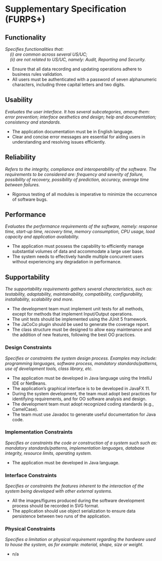 # Supplementary Specification (FURPS+)

## Functionality

_Specifies functionalities that:  
&nbsp; &nbsp; (i) are common across several US/UC;  
&nbsp; &nbsp; (ii) are not related to US/UC, namely: Audit, Reporting and Security._

* Ensure that all data recording and updating operations adhere to business rules validation.
* All users must be authenticated with a password of seven alphanumeric characters, including three capital letters and two digits.

## Usability

_Evaluates the user interface. It has several subcategories,
among them: error prevention; interface aesthetics and design; help and
documentation; consistency and standards._

* The application documentation must be in English language.
* Clear and concise error messages are essential for aiding users in understanding and resolving issues efficiently.

## Reliability

_Refers to the integrity, compliance and interoperability of the software. The requirements to be considered are: frequency and severity of failure, possibility of recovery, possibility of prediction, accuracy, average time between failures._

*  Rigorous testing of all modules is imperative to minimize the occurrence of software bugs.

## Performance

_Evaluates the performance requirements of the software, namely: response time, start-up time, recovery time, memory consumption, CPU usage, load capacity and application availability._

* The application must possess the capability to efficiently manage substantial volumes of data and accommodate a large user base.
* The system needs to effectively handle multiple concurrent users without experiencing any degradation in performance.

## Supportability

_The supportability requirements gathers several characteristics, such as:
testability, adaptability, maintainability, compatibility,
configurability, installability, scalability and more._

*  The development team must implement unit tests for all methods, except for methods that implement Input/Output operations.
*  The unit tests should be implemented using the JUnit 5 framework.
*  The JaCoCo plugin should be used to generate the coverage report.
*  The class structure must be designed to allow easy maintenance and the addition of new features, following the best OO practices.


### Design Constraints

_Specifies or constraints the system design process. Examples may include: programming languages, software process, mandatory standards/patterns, use of development tools, class library, etc._

*  The application must be developed in Java language using the IntelliJ IDE or NetBeans.
*  The application’s graphical interface is to be developed in JavaFX 11.
*  During the system development, the team must adopt best practices for identifying requirements, and for OO software analysis and design.
*  The development team must adopt recognized coding standards (e.g., CamelCase).
*  The team must use Javadoc to generate useful documentation for Java code.


### Implementation Constraints

_Specifies or constraints the code or construction of a system such
such as: mandatory standards/patterns, implementation languages,
database integrity, resource limits, operating system._

*  The application must be developed in Java language.

### Interface Constraints

_Specifies or constraints the features inherent to the interaction of the
system being developed with other external systems._

* All the images/figures produced during the software development process should be recorded in SVG format.
* The application should use object serialization to ensure data persistence between two runs of the application.

### Physical Constraints

_Specifies a limitation or physical requirement regarding the hardware used to house the system, as for example: material, shape, size or weight._

* n/a